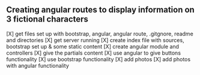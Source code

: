 ## Creating angular routes to display information on 3 fictional characters
[X] get files set up with bootstrap, angular, angular route, .gitgnore, readme and directories
[X] get server running
[X] create index file with sources, bootstrap set up & some static content
[X] create angular module and controllers
[X] give the partials content
[X] use angular to give buttons functionality
[X] use bootstrap functionality
[X] add photos
[X] add photos with angular functionality
